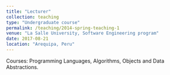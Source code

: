 ```yaml
---
title: "Lecturer"
collection: teaching
type: "Undergraduate course"
permalink: /teaching/2014-spring-teaching-1
venue: "La Salle University, Software Engineering program"
date: 2017-08-21
location: "Arequipa, Peru"
---
```


Courses: Programming Languages, Algorithms, Objects and Data Abstractions.

